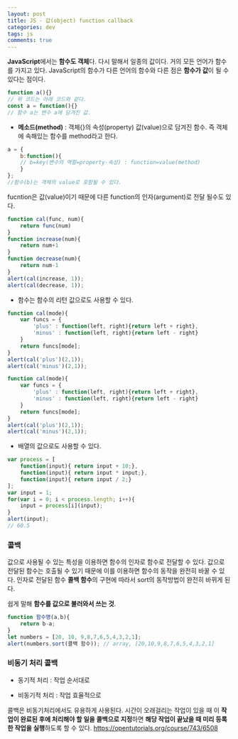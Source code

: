 ```yaml
---  
layout: post
title: JS - 값(object) function callback
categories: dev
tags: js
comments: true
---
```


**JavaScript**에서는 **함수도 객체**다. 다시 말해서 일종의 값이다. 거의 모든 언어가 함수를 가지고 있다. JavaScript의 함수가 다른 언어의 함수와 다른 점은 **함수가 값**이 될 수 있다는 점이다. 

```javascript
function a(){}
// 위 코드는 아래 코드와 같다.
const a = function(){}
// 함수 a는 변수 a에 담겨진 값. 
```
- **메소드(method)** : 객체{}의 속성(property) 값(value)으로 담겨진 함수. 즉 객체에 속해있는 함수를 method라고 한다.

```javascript
a = {
    b:function(){
    // b=key(변수의 역할=property-속성) : function=value(method)
    }
};
//함수(b)는 객체의 value로 포함될 수 있다.
```

fucntion은 값(value)이기 때문에 다른 function의 인자(argument)로 전달 될수도 있다. 

```javascript
function cal(func, num){
    return func(num)
}
function increase(num){
    return num+1
}
function decrease(num){
    return num-1
}
alert(cal(increase, 1));
alert(cal(decrease, 1));
```

- 함수는 함수의 리턴 값으로도 사용할 수 있다.

```javascript
function cal(mode){
    var funcs = {
        'plus' : function(left, right){return left + right},
        'minus' : function(left, right){return left - right}
    }
    return funcs[mode];
}
alert(cal('plus')(2,1));
alert(cal('minus')(2,1));  
```

```javascript
function cal(mode){
    var funcs = {
        'plus' : function(left, right){return left + right},
        'minus' : function(left, right){return left - right}
    }
    return funcs[mode];
}
alert(cal('plus')(2,1));
alert(cal('minus')(2,1));   
```

- 배열의 값으로도 사용할 수 있다.

```javascript
var process = [
    function(input){ return input + 10;},
    function(input){ return input * input;},
    function(input){ return input / 2;}
];
var input = 1;
for(var i = 0; i < process.length; i++){
    input = process[i](input);
}
alert(input);
// 60.5
```

### 콜백
값으로 사용될 수 있는 특성을 이용하면 함수의 인자로 함수로 전달할 수 있다. 값으로 전달된 함수는 호출될 수 있기 때문에 이를 이용하면 함수의 동작을 완전히 바꿀 수 있다. 인자로 전달된 함수 **콜백 함수**의 구현에 따라서 sort의 동작방법이 완전히 바뀌게 된다.

쉽게 말해 **함수를 값으로 불러와서 쓰는 것**.

```javascript
function 함수명(a,b){
    return b-a;
}
let numbers = [20, 10, 9,8,7,6,5,4,3,2,1];
alert(numbers.sort(콜백 함수)); // array, [20,10,9,8,7,6,5,4,3,2,1]
```

### 비동기 처리 콜백
- 동기적 처리 : 작업 순서대로

- 비동기적 처리 : 작업 효율적으로

콜백은 비동기처리에서도 유용하게 사용된다. 시간이 오래걸리는 작업이 있을 때 이 **작업이 완료된 후에 처리해야 할 일을 콜백으로 지정**하면 **해당 작업이 끝났을 때 미리 등록한 작업을 실행**하도록 할 수 있다.
https://opentutorials.org/course/743/6508
